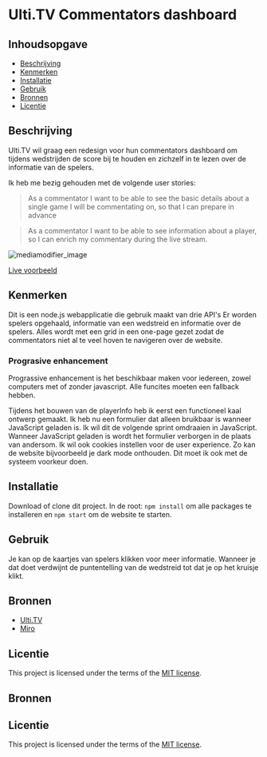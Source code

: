 # Ulti.TV Commentators dashboard

## Inhoudsopgave

  * [Beschrijving](#beschrijving)
  * [Kenmerken](#kenmerken)
  * [Installatie](#installatie)
  * [Gebruik](#gebruik)
  * [Bronnen](#bronnen)
  * [Licentie](#licentie)

## Beschrijving

Ulti.TV wil graag een redesign voor hun commentators dashboard om tijdens wedstrijden de score bij te houden en zichzelf in te lezen over de informatie van de spelers.

Ik heb me bezig gehouden met de volgende user stories:
> As a commentator I want to be able to see the basic details about a single game I will be commentating on, so that I can prepare in advance

> As a commentator I want to be able to see information about a player, so I can enrich my commentary during the live stream.

![mediamodifier_image](https://user-images.githubusercontent.com/60781257/230025742-5c93626b-e2ad-4b5d-97a9-007e96a1baa5.png)

[Live voorbeeld](https://ultitv.onrender.com)

## Kenmerken
Dit is een node.js webapplicatie die gebruik maakt van drie API's Er worden spelers opgehaald, informatie van een wedstreid en informatie over de spelers. Alles wordt met een grid in een one-page gezet zodat de commentators niet al te veel hoven te navigeren over de website.

### Prograsive enhancement
Prograssive enhancement is het beschikbaar maken voor iedereen, zowel computers met of zonder javascript. Alle funcites moeten een fallback hebben.

Tijdens het bouwen van de playerInfo heb ik eerst een functioneel kaal ontwerp gemaakt. Ik heb nu een formulier dat alleen bruikbaar is wanneer JavaScript geladen is. Ik wil dit de volgende sprint omdraaien in JavaScript. Wanneer JavaScript geladen is wordt het formulier verborgen in de plaats van andersom. Ik wil ook cookies instellen voor de user experience. Zo kan de website bijvoorbeeld je dark mode onthouden. Dit moet ik ook met de systeem voorkeur doen.

## Installatie
Download of clone dit project. In de root: `npm install` om alle packages te installeren en `npm start` om de website te starten.

## Gebruik
Je kan op de kaartjes van spelers klikken voor meer informatie. Wanneer je dat doet verdwijnt de puntentelling van de wedstreid tot dat je op het kruisje klikt.

## Bronnen
* [Ulti.TV](https://ulti.tv)
* [Miro](https://miro.com/app/board/uXjVPhWkx8o=/)

## Licentie

This project is licensed under the terms of the [MIT license](./LICENSE).



## Bronnen

## Licentie

This project is licensed under the terms of the [MIT license](./LICENSE).
